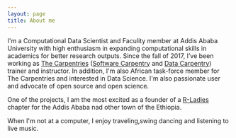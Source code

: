 ```yaml
---
layout: page
title: About me
---
```


I'm a Computational Data Scientist and Faculity member at Addis Ababa University with high enthusiasm in expanding computational skills in academics for better research outputs. Since the fall of 2017, I’ve been working as [The Carpentries](https://carpentries.org/trainers/) ([Software Carpentry](https://software-carpentry.org/team/) and [Data Carpentry](http://www.datacarpentry.org/)) trainer and instructor. In addition, I'm also African task-force member for  The Carpentries and interested in Data Science. I'm also passionate user and advocate of open source and  open science.
 
One of the projects, I am the most excited as a founder of a [R-Ladies](https://www.meetup.com/rladies-addis-ababa/members/) chapter for the Addis Ababa nad other town of the Ethiopia.

When I'm not at a computer, I enjoy traveling,swing dancing and listening to live music. 
